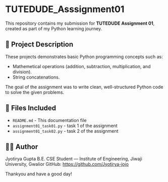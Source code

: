 # TUTEDUDE_Asssignment01

This repository contains my submission for **TUTEDUDE Assignment 01**, created as part of my Python learning journey.

## 📝 Project Description
These projects demonstrates basic Python programming concepts such as:
- Mathemetical operations (addition, subtraction, multiplication, and division).
- String concatenations.

The goal of the assignment was to write clean, well-structured Python code to solve the given problems.

## 📂 Files Included
- `README.md` - This documentation file
- `assignment01_task01.py` - task 1 of the assignment
- `assignment01_task02.py` - task 2 of the assignment

## 👨‍💻 Author
Jyotirya Gupta
B.E. CSE Student — Institute of Engineering, Jiwaji University, Gwalior
GitHub: https://github.com/Jyotirya-jojo

Thankyou and have a good day!

